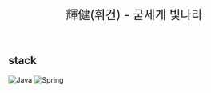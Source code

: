 
<div align="center" style="font-size: 24px;">
  輝健(휘건) - 굳세게 빛나라
</div>


<br>
<br>

## stack
![Java](https://img.shields.io/badge/java-%23ED8B00.svg?style=for-the-badge&logo=openjdk&logoColor=white)
![Spring](https://img.shields.io/badge/spring-%236DB33F.svg?style=for-the-badge&logo=spring&logoColor=white)


